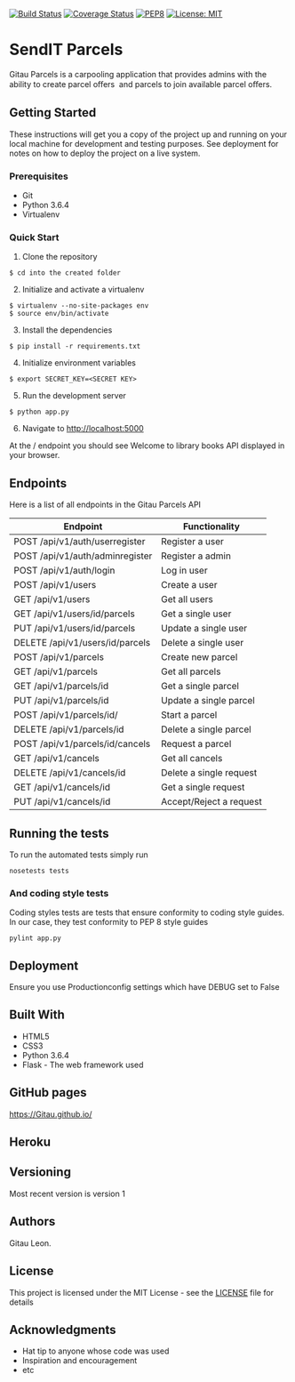 [![Build Status](https://travis-ci.org/Gitau/Parcel-My-Way.svg?branch=Develop-V1-API)](https://travis-ci.org/Gitau/Parcel-My-Way)
[![Coverage Status](https://coveralls.io/repos/github/Gitau/Parcel-My-Way/badge.svg?branch=Develop-V1-API)](https://coveralls.io/github/Gitau/Parcel-My-Way?branch=Develop-V1-API)
[![PEP8](https://img.shields.io/badge/code%20style-pep8-green.svg)](https://www.python.org/dev/peps/pep-0008/)
[![License: MIT](https://img.shields.io/badge/License-MIT-green.svg)](https://opensource.org/licenses/MIT)

# SendIT Parcels
Gitau Parcels is a carpooling application that provides admins with the ability to create parcel oﬀers  and parcels to join available parcel oﬀers. 


## Getting Started

These instructions will get you a copy of the project up and running on your local machine for development and testing purposes. See deployment for notes on how to deploy the project on a live system.

### Prerequisites

* Git
* Python 3.6.4
* Virtualenv

### Quick Start

1. Clone the repository

```
$ cd into the created folder
```
  
2. Initialize and activate a virtualenv

```
$ virtualenv --no-site-packages env
$ source env/bin/activate
```

3. Install the dependencies

```
$ pip install -r requirements.txt
```

4. Initialize environment variables

```
$ export SECRET_KEY=<SECRET KEY>
```

5. Run the development server

```
$ python app.py
```

6. Navigate to [http://localhost:5000](http://localhost:5000)

At the / endpoint you should see Welcome to library books API displayed in your browser.

## Endpoints

Here is a list of all endpoints in the Gitau Parcels API

Endpoint | Functionality 
------------ | -------------
POST   /api/v1/auth/userregister | Register a user
POST   /api/v1/auth/adminregister | Register a admin
POST   /api/v1/auth/login | Log in user
POST   /api/v1/users | Create a user
GET    /api/v1/users | Get all users
GET   /api/v1/users/id/parcels | Get a single user
PUT  /api/v1/users/id/parcels | Update a single user
DELETE   /api/v1/users/id/parcels | Delete a single user
POST   /api/v1/parcels | Create new parcel
GET   /api/v1/parcels | Get all parcels
GET   /api/v1/parcels/id | Get a single parcel
PUT   /api/v1/parcels/id | Update a single parcel
POST   /api/v1/parcels/id/ | Start a parcel
DELETE   /api/v1/parcels/id | Delete a single parcel
POST   /api/v1/parcels/id/cancels | Request a parcel
GET   /api/v1/cancels | Get all cancels
DELETE   /api/v1/cancels/id | Delete a single request
GET   /api/v1/cancels/id | Get a single request
PUT  /api/v1/cancels/id | Accept/Reject a request

## Running the tests

To run the automated tests simply run

```
nosetests tests
```

### And coding style tests

Coding styles tests are tests that ensure conformity to coding style guides. In our case, they test conformity to
PEP 8 style guides

```
pylint app.py
```

## Deployment

Ensure you use Productionconfig settings which have DEBUG set to False

## Built With

* HTML5
* CSS3
* Python 3.6.4
* Flask - The web framework used

## GitHub pages

https://Gitau.github.io/

## Heroku


## Versioning

Most recent version is version 1

## Authors

Gitau Leon.

## License

This project is licensed under the MIT License - see the [LICENSE](LICENSE) file for details

## Acknowledgments

* Hat tip to anyone whose code was used
* Inspiration and encouragement
* etc
